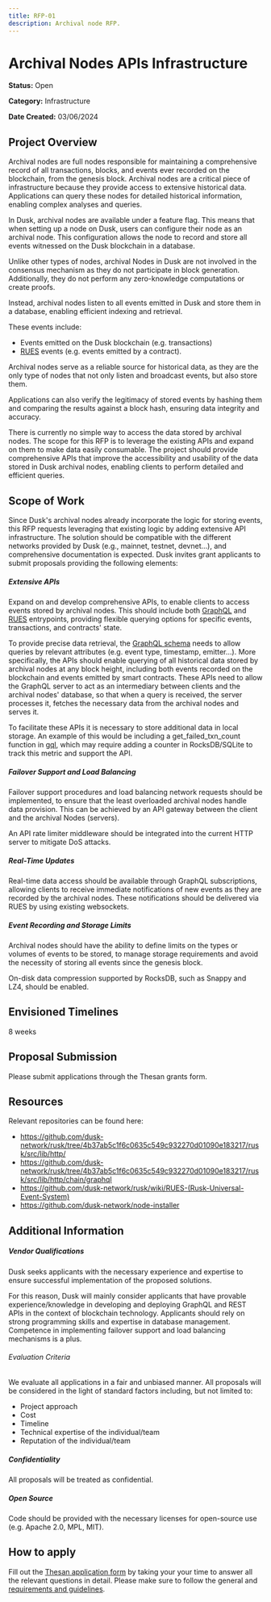 ```yaml
---
title: RFP-01
description: Archival node RFP.
---
```


# Archival Nodes APIs Infrastructure

**Status:** Open

**Category:** Infrastructure

**Date Created:** 03/06/2024

## Project Overview

Archival nodes are full nodes responsible for maintaining a comprehensive record of all transactions, blocks, and events ever recorded on the blockchain, from the genesis block. Archival nodes are a critical piece of infrastructure because they provide access to extensive historical data. Applications can query these nodes for detailed historical information, enabling complex analyses and queries.

In Dusk, archival nodes are available under a feature flag. This means that when setting up a node on Dusk, users can configure their node as an archival node. This configuration allows the node to record and store all events witnessed on the Dusk blockchain in a database.

Unlike other types of nodes, archival Nodes in Dusk are not involved in the consensus mechanism as they do not participate in block generation. Additionally, they do not perform any zero-knowledge computations or create proofs.

Instead, archival nodes listen to all events emitted in Dusk and store them in a database, enabling efficient indexing and retrieval. 

These events include:

- Events emitted on the Dusk blockchain (e.g. transactions)
- <a href="https://github.com/dusk-network/rusk/wiki/RUES-(Rusk-Universal-Event-System)" target="_blank">RUES</a> events (e.g. events emitted by a contract). 

Archival nodes serve as a reliable source for historical data, as they are the only type of nodes that not only listen and broadcast events, but also store them. 

Applications can also verify the legitimacy of stored events by hashing them and comparing the results against a block hash, ensuring data integrity and accuracy.

There is currently no simple way to access the data stored by archival nodes. The scope for this RFP is to leverage the existing APIs and expand on them to make data easily consumable. The project should provide comprehensive APIs that improve the accessibility and usability of the data stored in Dusk archival nodes, enabling clients to perform detailed and efficient queries.

## Scope of Work

Since Dusk's archival nodes already incorporate the logic for storing events, this RFP requests leveraging that existing logic by adding extensive API infrastructure.
The solution should be compatible with the different networks provided by Dusk (e.g., mainnet, testnet, devnet…), and comprehensive documentation is expected.
Dusk invites grant applicants to submit proposals providing the following elements:

##### Extensive APIs

Expand on and develop comprehensive APIs, to enable clients to access events stored by archival nodes. This should include both <a href="https://github.com/dusk-network/rusk/tree/4b37ab5c1f6c0635c549c932270d01090e183217/rusk/src/lib/http/chain/graphql" target="_blank">GraphQL</a> and <a href="https://github.com/dusk-network/rusk/wiki/RUES-(Rusk-Universal-Event-System)l" target="_blank">RUES</a> entrypoints, providing flexible querying options for specific events, transactions, and contracts' state.

To provide precise data retrieval, the <a href="https://github.com/dusk-network/rusk/blob/4b37ab5c1f6c0635c549c932270d01090e183217/rusk/src/lib/http/chain/graphql/data.rs" target="_blank">GraphQL schema</a> needs to allow queries by relevant attributes (e.g. event type, timestamp, emitter...). More specifically, the APIs should enable querying of all historical data stored by archival nodes at any block height, including both events recorded on the blockchain and events emitted by smart contracts. These APIs need to allow the GraphQL server to act as an intermediary between clients and the archival nodes' database, so that when a query is received, the server processes it, fetches the necessary data from the archival nodes and serves it.

To facilitate these APIs it is necessary to store additional data in local storage. An example of this would be including a get_failed_txn_count function in <a href="https://github.com/dusk-network/dusk-blockchain/tree/7031c8eb1efb77003c316ca25dd49a42325dd011/pkg/gql" target="_blank">gql</a>, which may require adding a counter in RocksDB/SQLite to track this metric and support the API.

##### Failover Support and Load Balancing

Failover support procedures and load balancing network requests should be implemented, to ensure that the least overloaded archival nodes handle data provision. This can be achieved by an API gateway between the client and the archival Nodes (servers). 

An API rate limiter middleware should be integrated into the current HTTP server to mitigate DoS attacks.

##### Real-Time Updates

Real-time data access should be available through GraphQL subscriptions, allowing clients to receive immediate notifications of new events as they are recorded by the archival nodes. These notifications should be delivered via RUES by using existing websockets.

##### Event Recording and Storage Limits

Archival nodes should have the ability to define limits on the types or volumes of events to be stored, to manage storage requirements and avoid the necessity of storing all events since the genesis block. 

On-disk data compression supported by RocksDB, such as Snappy and LZ4, should be enabled.

## Envisioned Timelines

8 weeks

## Proposal Submission

Please submit applications through the Thesan grants form.

## Resources

Relevant repositories can be found here:

- https://github.com/dusk-network/rusk/tree/4b37ab5c1f6c0635c549c932270d01090e183217/rusk/src/lib/http/
- https://github.com/dusk-network/rusk/tree/4b37ab5c1f6c0635c549c932270d01090e183217/rusk/src/lib/http/chain/graphql
- https://github.com/dusk-network/rusk/wiki/RUES-(Rusk-Universal-Event-System)
- https://github.com/dusk-network/node-installer

## Additional Information

##### Vendor Qualifications

Dusk seeks applicants with the necessary experience and expertise to ensure successful implementation of the proposed solutions. 

For this reason, Dusk will mainly consider applicants that have provable experience/knowledge in developing and deploying GraphQL and REST APIs in the context of blockchain technology. Applicants should rely on strong programming skills and expertise in database management. Competence in implementing failover support and load balancing mechanisms is a plus.

###### Evaluation Criteria

We evaluate all applications in a fair and unbiased manner. All proposals will be considered in the light of standard factors including, but not limited to:
- Project approach
- Cost
- Timeline
- Technical expertise of the individual/team
- Reputation of the individual/team

##### Confidentiality

All proposals will be treated as confidential.

##### Open Source

Code should be provided with the necessary licenses for open-source use (e.g. Apache 2.0, MPL, MIT).

## How to apply

Fill out the [Thesan application form](https://qfisyyuui1g.typeform.com/to/uAucnWFJ) by taking your your time to answer all the relevant questions in detail. Please make sure to follow the general and <a href="http://docs.dusk.network/grants/#selection-process" target="_blank">requirements and guidelines</a>.
